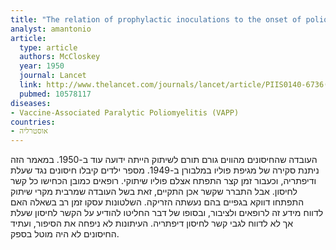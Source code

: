 ```yaml
---
title: "The relation of prophylactic inoculations to the onset of poliomyelitis"
analyst: amantonio
article:
  type: article
  authors: McCloskey
  year: 1950
  journal: Lancet
  link: http://www.thelancet.com/journals/lancet/article/PIIS0140-6736(50)90549-6/abstract
  pubmed: 10578117
diseases:
- Vaccine-Associated Paralytic Poliomyelitis (VAPP)
countries:
- אוסטרליה
---
```


העובדה שהחיסונים מהווים גורם תורם לשיתוק הייתה ידועה עוד ב-1950. במאמר הזה ניתנת סקירה של מגיפת פוליו במלבורן ב-1949.
מספר ילדים קיבלו חיסונים נגד שעלת ודיפתריה, וכעבור זמן קצר התפתח אצלם פוליו שיתוקי. רופאים כמובן הכחישו כל קשר לחיסון. אבל התברר שקשר אכן התקיים, זאת בשל העובדה שמרבית מקרי שיתוק התפתחו דווקא בגפיים בהם נעשתה הזריקה.
השלטונות עסקו זמן רב בשאלה האם לדווח מידע זה לרופאים ולציבור, ובסופו של דבר החליטו להודיע על הקשר לחיסון שעלת אך לא לדווח לגבי קשר לחיסון דיפתריה. העיתונות לא ניפחה את הסיפור, ועתיד החיסונים לא היה מוטל בספק.
